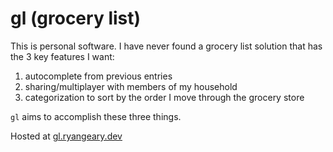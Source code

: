# gl (grocery list)

This is personal software. I have never found a grocery list solution that has the 3 key features I want:

1. autocomplete from previous entries
2. sharing/multiplayer with members of my household
3. categorization to sort by the order I move through the grocery store

`gl` aims to accomplish these three things.

Hosted at [gl.ryangeary.dev]()
